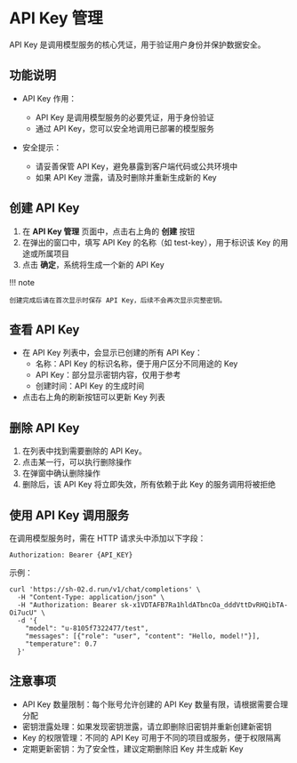 # API Key 管理

API Key 是调用模型服务的核心凭证，用于验证用户身份并保护数据安全。

## 功能说明

- API Key 作用：

    - API Key 是调用模型服务的必要凭证，用于身份验证
    - 通过 API Key，您可以安全地调用已部署的模型服务

- 安全提示：

    - 请妥善保管 API Key，避免暴露到客户端代码或公共环境中
    - 如果 API Key 泄露，请及时删除并重新生成新的 Key

## 创建 API Key

1. 在 **API Key 管理** 页面中，点击右上角的 **创建** 按钮
2. 在弹出的窗口中，填写 API Key 的名称（如 test-key），用于标识该 Key 的用途或所属项目
3. 点击 **确定**，系统将生成一个新的 API Key

!!! note

    创建完成后请在首次显示时保存 API Key，后续不会再次显示完整密钥。

## 查看 API Key

- 在 API Key 列表中，会显示已创建的所有 API Key：
    - 名称：API Key 的标识名称，便于用户区分不同用途的 Key
    - API Key：部分显示密钥内容，仅用于参考
    - 创建时间：API Key 的生成时间
- 点击右上角的刷新按钮可以更新 Key 列表

## 删除 API Key

1. 在列表中找到需要删除的 API Key。
2. 点击某一行，可以执行删除操作
3. 在弹窗中确认删除操作
4. 删除后，该 API Key 将立即失效，所有依赖于此 Key 的服务调用将被拒绝

## 使用 API Key 调用服务

在调用模型服务时，需在 HTTP 请求头中添加以下字段：

```http
Authorization: Bearer {API_KEY}
```

示例：

```shell
curl 'https://sh-02.d.run/v1/chat/completions' \
  -H "Content-Type: application/json" \
  -H "Authorization: Bearer sk-x1VDTAFB7Ra1hldATbncOa_dddVttDvRHQibTA-Oi7ucU" \
  -d '{
    "model": "u-8105f7322477/test",
    "messages": [{"role": "user", "content": "Hello, model!"}],
    "temperature": 0.7
  }'
```

## 注意事项

- API Key 数量限制：每个账号允许创建的 API Key 数量有限，请根据需要合理分配
- 密钥泄露处理：如果发现密钥泄露，请立即删除旧密钥并重新创建新密钥
- Key 的权限管理：不同的 API Key 可用于不同的项目或服务，便于权限隔离
- 定期更新密钥：为了安全性，建议定期删除旧 Key 并生成新 Key
